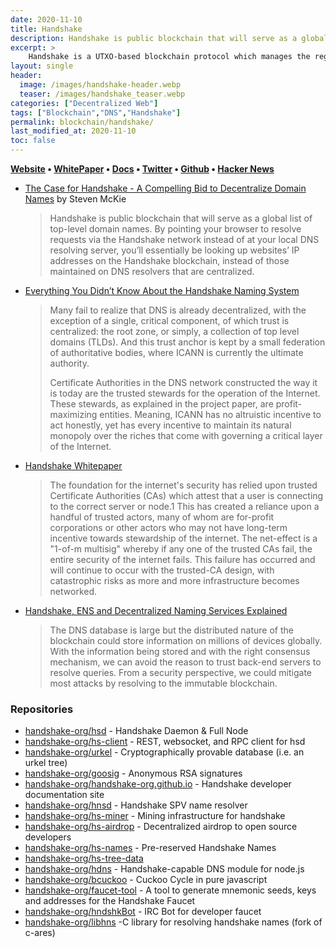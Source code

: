 ```yaml
---
date: 2020-11-10
title: Handshake
description: Handshake is public blockchain that will serve as a global list of top-level domain names.
excerpt: >
    Handshake is a UTXO-based blockchain protocol which manages the registration, renewal and transfer of DNS top-level domains (TLDs). Our naming protocol differs from its predecessors in that it has no concept of namespacing or subdomains at the consensus layer. Its purpose is not to replace DNS, but to replace the root zone file and the root servers.
layout: single
header:
  image: /images/handshake-header.webp
  teaser: /images/handshake_teaser.webp
categories: ["Decentralized Web"]
tags: ["Blockchain","DNS","Handshake"]
permalink: blockchain/handshake/
last_modified_at: 2020-11-10
toc: false
---
```


**[Website](https://handshake.org) • [WhitePaper](https://handshake.org/files/handshake.txt) • [Docs](https://handshake-org.github.io/) • [Twitter](https://twitter.com/hns) • [Github](https://github.com/handshake-org) • [Hacker News](https://news.ycombinator.com/item?id=17673922)**

* [The Case for Handshake - A Compelling Bid to Decentralize Domain Names](https://medium.com/amentum/the-case-for-handshake-9b0af0d989fe) by Steven McKie
  > Handshake is public blockchain that will serve as a global list of top-level domain names. By pointing your browser to resolve requests via the Handshake network instead of at your local DNS resolving server, you’ll essentially be looking up websites’ IP addresses on the Handshake blockchain, instead of those maintained on DNS resolvers that are centralized. 

* [Everything You Didn’t Know About the Handshake Naming System](https://hackernoon.com/everything-you-didnt-know-about-the-handshake-naming-system-how-this-blockchain-project-will-483464309f33)
  > Many fail to realize that DNS is already decentralized, with the exception of a single, critical component, of which trust is centralized: the root zone, or simply, a collection of top level domains (TLDs). And this trust anchor is kept by a small federation of authoritative bodies, where ICANN is currently the ultimate authority. 
  > 
  > Certificate Authorities in the DNS network constructed the way it is today are the trusted stewards for the operation of the Internet. These stewards, as explained in the project paper, are profit-maximizing entities. Meaning, ICANN has no altruistic incentive to act honestly, yet has every incentive to maintain its natural monopoly over the riches that come with governing a critical layer of the Internet. 

* [Handshake Whitepaper](https://namebase.io/handshake-whitepaper/)
  > The foundation for the internet's security has relied upon trusted Certificate Authorities (CAs) which attest that a user is connecting to the correct server or node.1 This has created a reliance upon a handful of trusted actors, many of whom are for-profit corporations or other actors who may not have long-term incentive towards stewardship of the internet. The net-effect is a "1-of-m multisig" whereby if any one of the trusted CAs fail, the entire security of the internet fails. This failure has occurred and will continue to occur with the trusted-CA design, with catastrophic risks as more and more infrastructure becomes networked.

* [Handshake, ENS and Decentralized Naming Services Explained](https://medium.com/tokendaily/handshake-ens-and-decentralized-naming-services-explained-2e69a1ca1313)
  > The DNS database is large but the distributed nature of the blockchain could store information on millions of devices globally. With the information being stored and with the right consensus mechanism, we can avoid the reason to trust back-end servers to resolve queries. From a security perspective, we could mitigate most attacks by resolving to the immutable blockchain.

### Repositories

* [handshake-org/hsd](https://github.com/handshake-org/hsd) - Handshake Daemon & Full Node
* [handshake-org/hs-client](https://github.com/handshake-org/hs-client) - REST, websocket, and RPC client for hsd
* [handshake-org/urkel](https://github.com/handshake-org/urkel) - Cryptographically provable database (i.e. an urkel tree)
* [handshake-org/goosig](https://github.com/handshake-org/goosig) - Anonymous RSA signatures
* [handshake-org/handshake-org.github.io](https://github.com/handshake-org/handshake-org.github.io) - Handshake developer documentation site
* [handshake-org/hnsd](https://github.com/handshake-org/hnsd) - Handshake SPV name resolver
* [handshake-org/hs-miner](https://github.com/handshake-org/hs-miner) - Mining infrastructure for handshake
* [handshake-org/hs-airdrop](https://github.com/handshake-org/hs-airdrop) - Decentralized airdrop to open source developers
* [handshake-org/hs-names](https://github.com/handshake-org/hs-names) - Pre-reserved Handshake Names
* [handshake-org/hs-tree-data](https://github.com/handshake-org/hs-tree-data)
* [handshake-org/hdns](https://github.com/handshake-org/hdns) - Handshake-capable DNS module for node.js
* [handshake-org/bcuckoo](https://github.com/handshake-org/bcuckoo) - Cuckoo Cycle in pure javascript
* [handshake-org/faucet-tool](https://github.com/handshake-org/faucet-tool) - A tool to generate mnemonic seeds, keys and addresses for the Handshake Faucet
* [handshake-org/hndshkBot](https://github.com/handshake-org/hndshkBot) - IRC Bot for developer faucet
* [handshake-org/libhns](https://github.com/handshake-org/libhns) -C library for resolving handshake names (fork of c-ares)
